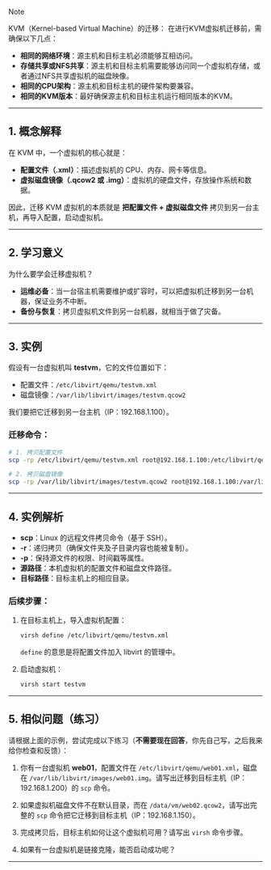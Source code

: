 > [!note]
> KVM（Kernel-based Virtual Machine）的迁移：
> 在进行KVM虚拟机迁移前，需确保以下几点：
> - **相同的网络环境**：源主机和目标主机必须能够互相访问。
> - **存储共享或NFS共享**：源主机和目标主机需要能够访问同一个虚拟机存储，或者通过NFS共享虚拟机的磁盘映像。
> - **相同的CPU架构**：源主机和目标主机的硬件架构要兼容。
> - **相同的KVM版本**：最好确保源主机和目标主机运行相同版本的KVM。
> 

---

## 1. 概念解释
在 KVM 中，一个虚拟机的核心就是：
- **配置文件（.xml）**：描述虚拟机的 CPU、内存、网卡等信息。
- **虚拟磁盘镜像（.qcow2 或 .img）**：虚拟机的硬盘文件，存放操作系统和数据。  

因此，迁移 KVM 虚拟机的本质就是 **把配置文件 + 虚拟磁盘文件** 拷贝到另一台主机，再导入配置，启动虚拟机。

---

## 2. 学习意义
为什么要学会迁移虚拟机？
- **运维必备**：当一台宿主机需要维护或扩容时，可以把虚拟机迁移到另一台机器，保证业务不中断。  
- **备份与恢复**：拷贝虚拟机文件到另一台机器，就相当于做了灾备。  

---

## 3. 实例
假设有一台虚拟机叫 **testvm**，它的文件位置如下：  
- 配置文件：`/etc/libvirt/qemu/testvm.xml`  
- 磁盘镜像：`/var/lib/libvirt/images/testvm.qcow2`

我们要把它迁移到另一台主机（IP：192.168.1.100）。  

### 迁移命令：
```bash
# 1. 拷贝配置文件
scp -rp /etc/libvirt/qemu/testvm.xml root@192.168.1.100:/etc/libvirt/qemu/

# 2. 拷贝磁盘镜像
scp -rp /var/lib/libvirt/images/testvm.qcow2 root@192.168.1.100:/var/lib/libvirt/images/
```

---

## 4. 实例解析
- **scp**：Linux 的远程文件拷贝命令（基于 SSH）。  
- **-r**：递归拷贝（确保文件夹及子目录内容也能被复制）。  
- **-p**：保持源文件的权限、时间戳等属性。  
- **源路径**：本机虚拟机的配置文件和磁盘文件路径。  
- **目标路径**：目标主机上的相应目录。  

### 后续步骤：
1. 在目标主机上，导入虚拟机配置：
   ```bash
   virsh define /etc/libvirt/qemu/testvm.xml
   ```
   `define` 的意思是将配置文件加入 libvirt 的管理中。  

2. 启动虚拟机：
   ```bash
   virsh start testvm
   ```

---

## 5. 相似问题（练习）
请根据上面的示例，尝试完成以下练习（**不需要现在回答**，你先自己写，之后我来给你检查和反馈）：  

1. 你有一台虚拟机 **web01**，配置文件在 `/etc/libvirt/qemu/web01.xml`，磁盘在 `/var/lib/libvirt/images/web01.img`。请写出迁移到目标主机（IP：192.168.1.200）的 `scp` 命令。  

2. 如果虚拟机磁盘文件不在默认目录，而在 `/data/vm/web02.qcow2`，请写出完整的 `scp` 命令把它迁移到目标主机（IP：192.168.1.150）。  

3. 完成拷贝后，目标主机如何让这个虚拟机可用？请写出 `virsh` 命令步骤。  
4. 如果有一台虚拟机是链接克隆，能否启动成功呢？

---